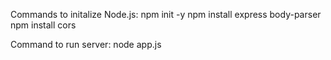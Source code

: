 Commands to initalize Node.js:
npm init -y
npm install express body-parser
npm install cors 

Command to run server:
node app.js